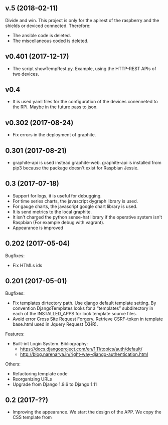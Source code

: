 
## v.5 (2018-02-11)

Divide and win. This project is only for the apirest of the raspberry and the shields or deviced connected.
Therefore:

 - The ansible code is deleted.
 - The miscellaneous coded is deleted.

## v0.401 (2017-12-17)
 - The script showTempRest.py. Example, using the HTTP-REST APIs of two devices.

## v0.4
 - It is used yaml files for the configuration of the devices conenneted to the RPi. Maybe in the future pass to json.

## v0.302 (2017-08-24)
 - Fix errors in the deployment of graphite.

## 0.301 (2017-08-21)
 - graphite-api is used instead graphite-web. graphite-api is installed from pip3 because
   the package doesn't exist for Raspbian Jessie.

## 0.3 (2017-07-18)
 - Support for logs, it is useful for debugging.
 - For time series charts, the javascript dygraph library is used.
 - For gauge charts, the javascript google chart library is used.
 - It is send metrics to the local graphite.
 - It isn't charged the python sense-hat library if the operative system isn't Raspbian (For example debug with vagrant).
 - Appearance is improved


## 0.202 (2017-05-04)

Bugfixes:
  - Fix HTMLs ids

## 0.201 (2017-05-01)

Bugfixes:
  - Fix templates dirtectory path. Use django default template setting.
  By convention DjangoTemplates looks for a “templates” subdirectory
  in each of the INSTALLED_APPS for look template source files.
  - Avoid error Cross Site Request Forgery. Retrieve CSRF-token in
  template base.html used in Jquery Request (XHR).

Features:
  - Built-int Login System. Bibliography:
    - https://docs.djangoproject.com/en/1.11/topics/auth/default/
    - http://blog.narenarya.in/right-way-django-authentication.html

Others:
  - Refactoring template code
  - Reorganizing URLs
  - Upgrade from Django 1.9.6 to Django 1.11

## 0.2 (2017-??)
  - Improving the appearance. We start the design of the APP.
  We copy the CSS template from

